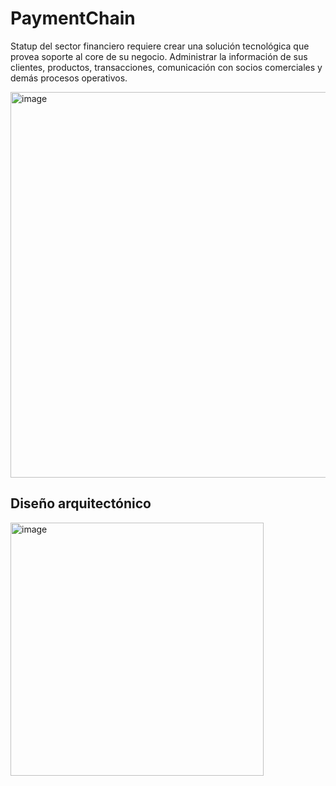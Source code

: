 # PaymentChain

Statup del sector financiero requiere crear una solución tecnológica que provea soporte al core de su negocio. Administrar la información de sus clientes, productos, transacciones, comunicación con socios comerciales y demás procesos operativos.

<img width="617" alt="image" src="https://github.com/user-attachments/assets/41b6e50d-4166-45e7-bdbc-4eb830206039" />

## Diseño arquitectónico

<img width="405" alt="image" src="https://github.com/user-attachments/assets/38e0cda0-7e26-4bcc-8c5d-fd77c6538378" />

